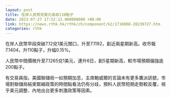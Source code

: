 ```yaml
---
layout: post
title: 在岸人民幣兌美元高收110點子
date: 2023-07-27 17:52:12.000000000 +08:00
link: https://news.rthk.hk/rthk/ch/component/k2/1710868-20230727.htm
categories: rthk
---
```


在岸人民幣早段突破7.12兌1美元關口，升至7.1192，創近兩星期新高。收市報7.1404，升110點子，升幅0.15%。

人民幣中間價微升至7.1265兌1美元，連升6日，創5星期新高，較市場預期偏強逾200點子。

有交易員指，美國聯儲局一如預期加息，主席鮑威爾的言論未有更多鷹派訊號，市場對聯儲局結束緊縮政策的時間點看法仍有分歧，預料人民幣短期走勢較反覆，視乎美元調整、內地出台更多刺激政策等因素。
